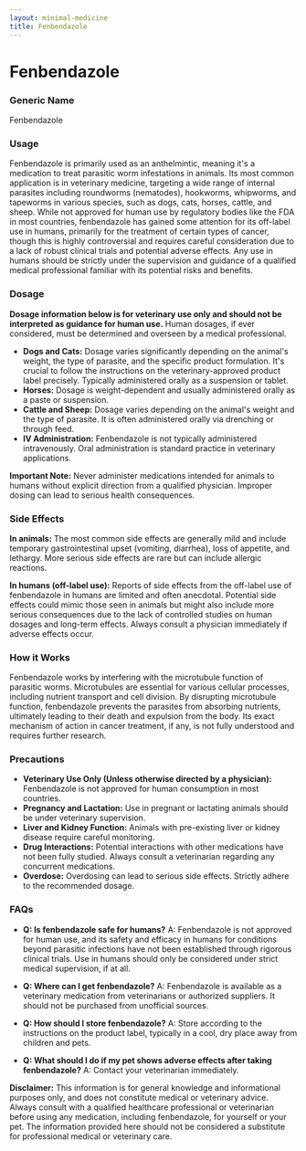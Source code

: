 ```yaml
---
layout: minimal-medicine
title: Fenbendazole
---
```


# Fenbendazole
### Generic Name
Fenbendazole

### Usage
Fenbendazole is primarily used as an anthelmintic, meaning it's a medication to treat parasitic worm infestations in animals.  Its most common application is in veterinary medicine, targeting a wide range of internal parasites including roundworms (nematodes), hookworms, whipworms, and tapeworms in various species, such as dogs, cats, horses, cattle, and sheep. While not approved for human use by regulatory bodies like the FDA in most countries, fenbendazole has gained some attention for its off-label use in humans, primarily for the treatment of certain types of cancer, though this is highly controversial and requires careful consideration due to a lack of robust clinical trials and potential adverse effects.  Any use in humans should be strictly under the supervision and guidance of a qualified medical professional familiar with its potential risks and benefits.

### Dosage
**Dosage information below is for veterinary use only and should not be interpreted as guidance for human use.**  Human dosages, if ever considered, must be determined and overseen by a medical professional.  

* **Dogs and Cats:** Dosage varies significantly depending on the animal's weight, the type of parasite, and the specific product formulation. It's crucial to follow the instructions on the veterinary-approved product label precisely.  Typically administered orally as a suspension or tablet.
* **Horses:**  Dosage is weight-dependent and usually administered orally as a paste or suspension.
* **Cattle and Sheep:**  Dosage varies depending on the animal's weight and the type of parasite. It is often administered orally via drenching or through feed.
* **IV Administration:** Fenbendazole is not typically administered intravenously. Oral administration is standard practice in veterinary applications.

**Important Note:**  Never administer medications intended for animals to humans without explicit direction from a qualified physician.  Improper dosing can lead to serious health consequences.

### Side Effects
**In animals:**  The most common side effects are generally mild and include temporary gastrointestinal upset (vomiting, diarrhea), loss of appetite, and lethargy.  More serious side effects are rare but can include allergic reactions.

**In humans (off-label use):** Reports of side effects from the off-label use of fenbendazole in humans are limited and often anecdotal.  Potential side effects could mimic those seen in animals but might also include more serious consequences due to the lack of controlled studies on human dosages and long-term effects.  Always consult a physician immediately if adverse effects occur.


### How it Works
Fenbendazole works by interfering with the microtubule function of parasitic worms.  Microtubules are essential for various cellular processes, including nutrient transport and cell division.  By disrupting microtubule function, fenbendazole prevents the parasites from absorbing nutrients, ultimately leading to their death and expulsion from the body.  Its exact mechanism of action in cancer treatment, if any, is not fully understood and requires further research.


### Precautions
* **Veterinary Use Only (Unless otherwise directed by a physician):**  Fenbendazole is not approved for human consumption in most countries.
* **Pregnancy and Lactation:**  Use in pregnant or lactating animals should be under veterinary supervision.
* **Liver and Kidney Function:**  Animals with pre-existing liver or kidney disease require careful monitoring.
* **Drug Interactions:**  Potential interactions with other medications have not been fully studied. Always consult a veterinarian regarding any concurrent medications.
* **Overdose:**  Overdosing can lead to serious side effects.  Strictly adhere to the recommended dosage.

### FAQs

* **Q: Is fenbendazole safe for humans?**  A:  Fenbendazole is not approved for human use, and its safety and efficacy in humans for conditions beyond parasitic infections have not been established through rigorous clinical trials.  Use in humans should only be considered under strict medical supervision, if at all.

* **Q:  Where can I get fenbendazole?** A:  Fenbendazole is available as a veterinary medication from veterinarians or authorized suppliers.  It should not be purchased from unofficial sources.

* **Q: How should I store fenbendazole?** A:  Store according to the instructions on the product label, typically in a cool, dry place away from children and pets.

* **Q: What should I do if my pet shows adverse effects after taking fenbendazole?** A:  Contact your veterinarian immediately.


**Disclaimer:** This information is for general knowledge and informational purposes only, and does not constitute medical or veterinary advice.  Always consult with a qualified healthcare professional or veterinarian before using any medication, including fenbendazole, for yourself or your pet.  The information provided here should not be considered a substitute for professional medical or veterinary care.
